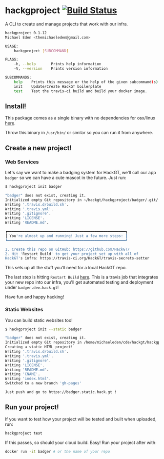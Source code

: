 # hackgproject [![Build Status](https://travis-ci.org/HackGT/hackgproject.svg?branch=master)](https://travis-ci.org/HackGT/hackgproject)
A CLI to create and manage projects that work with our infra.

```bash
hackgproject 0.1.12
Michael Eden <themichaeleden@gmail.com>

USAGE:
    hackgproject [SUBCOMMAND]

FLAGS:
    -h, --help       Prints help information
    -V, --version    Prints version information

SUBCOMMANDS:
    help    Prints this message or the help of the given subcommand(s)
    init    Update/Create HackGT boilerplate
    test    Test the travis-ci build and build your docker image.
```

## Install!

This package comes as a single binary with no dependencies for osx/linux
[here](https://github.com/HackGT/hackgproject/releases/latest).

Throw this binary in `/usr/bin/` or similar so you can run it from anywhere.

## Create a new project!

### Web Services

Let's say we want to make a badging system for HackGT, we'll call our
app `badger` so we can have a cute mascot in the future. Just run:

```bash
$ hackgproject init badger

"badger" does not exist, creating it.
Initialized empty Git repository in ~/hackgt/hackgproject/badger/.git/
Writing '.travis.d/build.sh'.
Writing '.travis.yml'.
Writing '.gitignore'.
Writing 'LICENSE'.
Writing 'README.md'.

┏━━━━━━━━━━━━━━━━━━━━━━━━━━━━━━━━━━━━━━━━━━━━━━━━━━━━━━┓
┃ You're almost up and running! Just a few more steps: ┃
┗━━━━━━━━━━━━━━━━━━━━━━━━━━━━━━━━━━━━━━━━━━━━━━━━━━━━━━┛

1. Create this repo on GitHub: https://github.com/HackGT/
2. Hit 'Restart Build' to get your project set up with all of
HackGT's infra: https://travis-ci.org/HackGT/travis-secrets-setter
```

This sets up all the stuff you'll need for a local HackGT repo.

The last step is hitting `Restart Build`
[here](https://travis-ci.org/HackGT/travis-secrets-setter).
This is a travis job that integrates your new repo into our infra,
you'll get automated testing and deployment under `badger.dev.hack.gt`!

Have fun and happy hacking!

### Static Websites

You can build static websites too!

```bash
$ hackgproject init --static badger

"badger" does not exist, creating it.
Initialized empty Git repository in /home/michaeleden/cde/hackgt/hackgproject/badger/.git/
Creating a static HTML project!
Writing '.travis.d/build.sh'.
Writing '.travis.yml'.
Writing '.gitignore'.
Writing 'LICENSE'.
Writing 'README.md'.
Writing 'CNAME'.
Writing 'index.html'.
Switched to a new branch 'gh-pages'

Just push and go to https://badger.static.hack.gt !
```

## Run your project!

If you want to test how your project will be tested and built when uploaded,
run:

```bash
hackgproject test
```

If this passes, so should your cloud build. Easy! Run your project after with:

```bash
docker run -it badger # or the name of your repo
```

